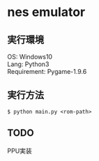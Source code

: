 # nes emulator

## 実行環境
OS: Windows10  
Lang: Python3  
Requirement: Pygame-1.9.6  

## 実行方法
`$ python main.py <rom-path>`

## TODO
PPU実装
